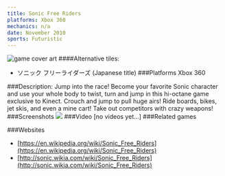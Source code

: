 ```yaml
---
title: Sonic Free Riders
platforms: Xbox 360
mechanics: n/a
date: November 2010
sports: Futuristic
---
```

![game cover art](//images.igdb.com/igdb/image/upload/t_cover_big/ctjd7exqsbj6nzplhak5.jpg "Logo Title Text 1")
####Alternative tiles:
* ソニック フリーライダーズ  (Japanese title)
###Platforms
Xbox 360

###Description:
Jump into the race! Become your favorite Sonic character and use your whole body to twist, turn and jump in this hi-octane game exclusive to Kinect. Crouch and jump to pull huge airs! Ride boards, bikes, jet skis, and even a mine cart! Take out competitors with crazy weapons!
###Screenshots
<a target="_blank" rel="noopener noreferrer" href="//images.igdb.com/igdb/image/upload/t_cover_big/no0vo8md4tuzlcado7oa.jpg"><img src="//images.igdb.com/igdb/image/upload/t_thumb/no0vo8md4tuzlcado7oa.jpg"/></a>
###Video
[no videos yet...]
###Related games

###Websites
* [https://en.wikipedia.org/wiki/Sonic_Free_Riders](https://en.wikipedia.org/wiki/Sonic_Free_Riders)
* [http://sonic.wikia.com/wiki/Sonic_Free_Riders](http://sonic.wikia.com/wiki/Sonic_Free_Riders)
